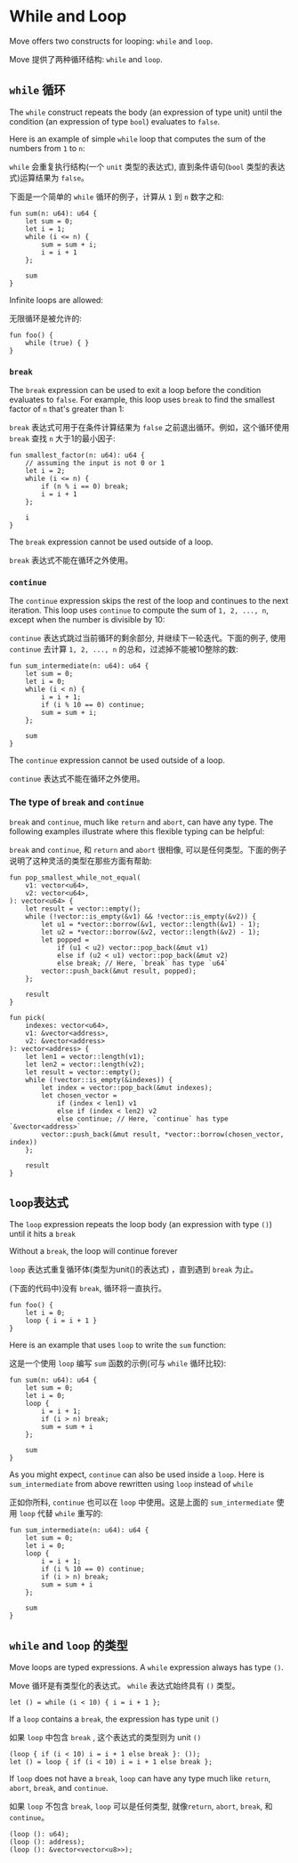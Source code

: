 # While and Loop

Move offers two constructs for looping: `while` and `loop`.

Move 提供了两种循环结构: `while` and `loop`.

## `while` 循环

The `while` construct repeats the body (an expression of type unit) until the condition (an expression of type `bool`) evaluates to `false`.

Here is an example of simple `while` loop that computes the sum of the numbers from `1` to `n`:

`while` 会重复执行结构(一个 `unit` 类型的表达式), 直到条件语句(`bool` 类型的表达式)运算结果为 `false`。

下面是一个简单的 `while` 循环的例子，计算从 `1` 到 `n` 数字之和:

```move
fun sum(n: u64): u64 {
    let sum = 0;
    let i = 1;
    while (i <= n) {
        sum = sum + i;
        i = i + 1
    };

    sum
}
```

Infinite loops are allowed:

无限循环是被允许的:

```move=
fun foo() {
    while (true) { }
}
```

### `break`

The `break` expression can be used to exit a loop before the condition evaluates to `false`. For example, this loop uses `break` to find the smallest factor of `n` that's greater than 1:

`break` 表达式可用于在条件计算结果为 `false` 之前退出循环。例如，这个循环使用 `break` 查找 `n` 大于1的最小因子:

```move
fun smallest_factor(n: u64): u64 {
    // assuming the input is not 0 or 1
    let i = 2;
    while (i <= n) {
        if (n % i == 0) break;
        i = i + 1
    };

    i
}
```

The `break` expression cannot be used outside of a loop.

`break` 表达式不能在循环之外使用。

### `continue`

The `continue` expression skips the rest of the loop and continues to the next iteration. This loop uses `continue` to compute the sum of `1, 2, ..., n`, except when the number is divisible by 10:

`continue` 表达式跳过当前循环的剩余部分, 并继续下一轮迭代。下面的例子, 使用 `continue` 去计算 `1, 2, ..., n` 的总和，过滤掉不能被10整除的数:

```move
fun sum_intermediate(n: u64): u64 {
    let sum = 0;
    let i = 0;
    while (i < n) {
        i = i + 1;
        if (i % 10 == 0) continue;
        sum = sum + i;
    };

    sum
}
```

The `continue` expression cannot be used outside of a loop.

`continue` 表达式不能在循环之外使用。

### The type of `break` and `continue`

`break` and `continue`, much like `return` and `abort`, can have any type. The following examples illustrate where this flexible typing can be helpful:

`break` and `continue`, 和 `return` and `abort`  很相像, 可以是任何类型。下面的例子说明了这种灵活的类型在那些方面有帮助:

```move
fun pop_smallest_while_not_equal(
    v1: vector<u64>,
    v2: vector<u64>,
): vector<u64> {
    let result = vector::empty();
    while (!vector::is_empty(&v1) && !vector::is_empty(&v2)) {
        let u1 = *vector::borrow(&v1, vector::length(&v1) - 1);
        let u2 = *vector::borrow(&v2, vector::length(&v2) - 1);
        let popped =
            if (u1 < u2) vector::pop_back(&mut v1)
            else if (u2 < u1) vector::pop_back(&mut v2)
            else break; // Here, `break` has type `u64`
        vector::push_back(&mut result, popped);
    };

    result
}

fun pick(
    indexes: vector<u64>,
    v1: &vector<address>,
    v2: &vector<address>
): vector<address> {
    let len1 = vector::length(v1);
    let len2 = vector::length(v2);
    let result = vector::empty();
    while (!vector::is_empty(&indexes)) {
        let index = vector::pop_back(&mut indexes);
        let chosen_vector =
            if (index < len1) v1
            else if (index < len2) v2
            else continue; // Here, `continue` has type `&vector<address>`
        vector::push_back(&mut result, *vector::borrow(chosen_vector, index))
    };

    result
}
```

## `loop`表达式

The `loop` expression repeats the loop body (an expression with type `()`) until it hits a `break`

Without a `break`, the loop will continue forever

`loop` 表达式重复循环体(类型为unit()的表达式) ，直到遇到 `break` 为止。

(下面的代码中)没有 `break`, 循环将一直执行。

```move
fun foo() {
    let i = 0;
    loop { i = i + 1 }
}
```

Here is an example that uses `loop` to write the `sum` function:

这是一个使用 `loop` 编写 `sum` 函数的示例(可与 `while` 循环比较):

```move
fun sum(n: u64): u64 {
    let sum = 0;
    let i = 0;
    loop {
        i = i + 1;
        if (i > n) break;
        sum = sum + i
    };

    sum
}
```

As you might expect, `continue` can also be used inside a `loop`. Here is `sum_intermediate` from above rewritten using `loop` instead of `while`

正如你所料, `continue` 也可以在 `loop` 中使用。这是上面的 `sum_intermediate` 使用 `loop` 代替 `while` 重写的:

```move
fun sum_intermediate(n: u64): u64 {
    let sum = 0;
    let i = 0;
    loop {
        i = i + 1;
        if (i % 10 == 0) continue;
        if (i > n) break;
        sum = sum + i
    };

    sum
}
```

## `while` and `loop` 的类型

Move loops are typed expressions. A `while` expression always has type `()`.

Move 循环是有类型化的表达式。 `while` 表达式始终具有 `()` 类型。

```move
let () = while (i < 10) { i = i + 1 };
```

If a `loop` contains a `break`, the expression has type unit `()`

如果 `loop` 中包含 `break` , 这个表达式的类型则为 unit `()`


```move
(loop { if (i < 10) i = i + 1 else break }: ());
let () = loop { if (i < 10) i = i + 1 else break };
```

If `loop` does not have a `break`, `loop` can have any type much like `return`, `abort`, `break`, and `continue`.

如果 `loop` 不包含 `break`, `loop` 可以是任何类型, 就像`return`, `abort`, `break`, 和 `continue`。

```move
(loop (): u64);
(loop (): address);
(loop (): &vector<vector<u8>>);
```
